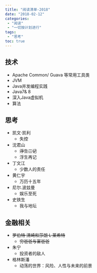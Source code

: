 ```yaml
---
title: "阅读清单-2018"
date: "2018-02-12"
categories:
 - "阅读"
 - "一切按计划进行"
tags:
 - "思考"
toc: true
---
```



## 技术
- Apache Common/ Guava 等常用工具类
- JVM
- Java并发编程实践
- Java7& 8
- 深入Java虚拟机
- 算法


## 思考
- 凯文·凯利
    - 失控
- 沈君山
     - ~~浮生三记~~
     - 浮生再记
- 丁文江
     - 少数人的责任
- 黄仁宇
    - 万历十五年
- 尼尔.波兹曼
    - 娱乐至死
- 史铁生
    - 我与地坛


## 金融相关
- ~~罗伯特·清崎和莎朗·L·莱希特~~
    - ~~穷爸爸与富爸爸~~
- 朱宁
    - 投资者的敌人
- 格林斯潘
    - 动荡的世界：风险、人性与未来的前景
